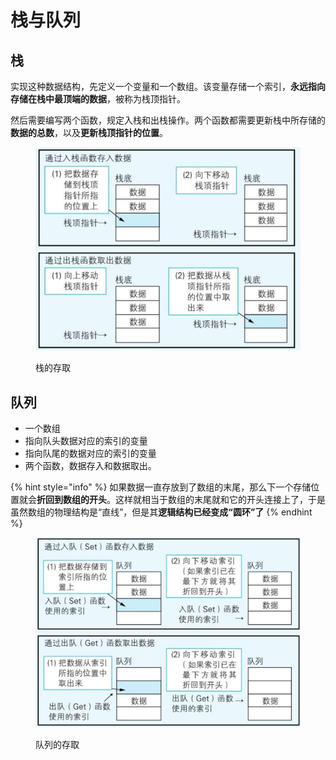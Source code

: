# 栈与队列

## 栈

实现这种数据结构，先定义一个变量和一个数组。该变量存储一个索引，**永远指向存储在栈中最顶端的数据**，被称为栈顶指针。

然后需要编写两个函数，规定入栈和出栈操作。两个函数都需要更新栈中所存储的**数据的总数**，以及**更新栈顶指针的位置**。

<figure><img src="../.gitbook/assets/栈的存取.png" alt=""><figcaption><p>栈的存取</p></figcaption></figure>



## 队列

* 一个数组
* 指向队头数据对应的索引的变量
* 指向队尾的数据对应的索引的变量
* 两个函数，数据存入和数据取出。

{% hint style="info" %}
如果数据一直存放到了数组的末尾，那么下一个存储位置就会**折回到数组的开头**。这样就相当于数组的末尾就和它的开头连接上了，于是虽然数组的物理结构是“直线”​，但是其**逻辑结构已经变成“圆环”了**
{% endhint %}

<figure><img src="../.gitbook/assets/队列的存取.png" alt=""><figcaption><p>队列的存取</p></figcaption></figure>

